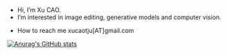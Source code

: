 - Hi, I’m Xu CAO.
- I’m interested in image editing, generative models and computer vision.
<!-- - 🌱 I’m currently learning physical-based computer vision methods. -->
- How to reach me xucaotju[AT]gmail.com

<!---- 💞️ I’m looking to collaborate on ...--->
<!---
SheffieldCao/SheffieldCao is a ✨ special ✨ repository because its `README.md` (this file) appears on your GitHub profile.
You can click the Preview link to take a look at your changes.
--->

[![Anurag's GitHub stats](https://github-readme-stats.vercel.app/api?username=SheffieldCao&show_icons=true&hide=stars&theme=vision-friendly-dark)](https://github.com/anuraghazra/github-readme-stats)

<!---
[![Top Langs](https://github-readme-stats.vercel.app/api/top-langs/?username=SheffieldCao&show_icons=true&layout=compact)](https://github.com/anuraghazra/github-readme-stats)
--->
